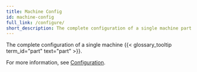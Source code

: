 ```yaml
---
title: Machine Config
id: machine-config
full_link: /configure/
short_description: The complete configuration of a single machine part.
---
```


The complete configuration of a single machine {{< glossary_tooltip term_id="part" text="part" >}}.

For more information, see [Configuration](/operate/get-started/supported-hardware/).
